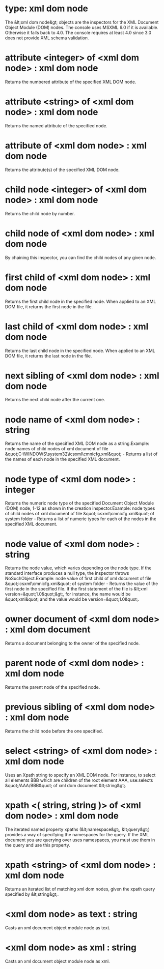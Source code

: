 # type: xml dom node

The &amp;lt;xml dom node&amp;gt; objects are the inspectors for the XML Document Object Module (DOM) nodes. The console uses MSXML 6.0 if it is available. Otherwise it falls back to 4.0. The console requires at least 4.0 since 3.0 does not provide XML schema validation.

# attribute &lt;integer&gt; of &lt;xml dom node&gt; : xml dom node

Returns the numbered attribute of the specified XML DOM node.

# attribute &lt;string&gt; of &lt;xml dom node&gt; : xml dom node

Returns the named attribute of the specified node.

# attribute of &lt;xml dom node&gt; : xml dom node

Returns the attribute(s) of the specified XML DOM node.

# child node &lt;integer&gt; of &lt;xml dom node&gt; : xml dom node

Returns the child node by number.

# child node of &lt;xml dom node&gt; : xml dom node

By chaining this inspector, you can find the child nodes of any given node.

# first child of &lt;xml dom node&gt; : xml dom node

Returns the first child node in the specified node. When applied to an XML DOM file, it returns the first node in the file.

# last child of &lt;xml dom node&gt; : xml dom node

Returns the last child node in the specified node. When applied to an XML DOM file, it returns the last node in the file.

# next sibling of &lt;xml dom node&gt; : xml dom node

Returns the next child node after the current one.

# node name of &lt;xml dom node&gt; : string

Returns the name of the specified XML DOM node as a string.Example: node names of child nodes of xml document of file &amp;quot;C:\WINDOWS\system32\icsxml\cmnicfg.xml&amp;quot; - Returns a list of the names of each node in the specified XML document.

# node type of &lt;xml dom node&gt; : integer

Returns the numeric node type of the specified Document Object Module (DOM) node, 1-12 as shown in the creation inspector.Example: node types of child nodes of xml document of file &amp;quot;icsxml\cmnicfg.xml&amp;quot; of system folder - Returns a list of numeric types for each of the nodes in the specified XML document.

# node value of &lt;xml dom node&gt; : string

Returns the node value, which varies depending on the node type. If the standard interface produces a null type, the inspector throws NoSuchObject.Example: node value of first child of xml document of file &amp;quot;icsxml\cmnicfg.xml&amp;quot; of system folder - Returns the value of the first node in the specified file. If the first statement of the file is &amp;lt;xml version=&amp;quot;1.0&amp;quot;&amp;gt;, for instance, the name would be &amp;quot;xml&amp;quot; and the value would be version=&amp;quot;1.0&amp;quot;.

# owner document of &lt;xml dom node&gt; : xml dom document

Returns a document belonging to the owner of the specified node.

# parent node of &lt;xml dom node&gt; : xml dom node

Returns the parent node of the specified node.

# previous sibling of &lt;xml dom node&gt; : xml dom node

Returns the child node before the one specified.

# select &lt;string&gt; of &lt;xml dom node&gt; : xml dom node

Uses an Xpath string to specify an XML DOM node. For instance, to select all elements BBB which are children of the root element AAA, use:selects &amp;quot;/AAA/BBB&amp;quot; of xml dom document &amp;lt;string&amp;gt;.

# xpath &lt;( string, string )&gt; of &lt;xml dom node&gt; : xml dom node

The iterated named property xpaths (&amp;lt;namespace&amp;gt;, &amp;lt;query&amp;gt;) provides a way of specifying the namespaces for the query. If the XML document you are querying over uses namespaces, you must use them in the query and use this property.

# xpath &lt;string&gt; of &lt;xml dom node&gt; : xml dom node

Returns an iterated list of matching xml dom nodes, given the xpath query specified by &amp;lt;string&amp;gt;.

# &lt;xml dom node&gt; as text : string

Casts an xml document object module node as text.

# &lt;xml dom node&gt; as xml : string

Casts an xml document object module node as xml.
